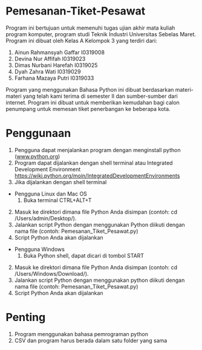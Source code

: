 # Pemesanan-Tiket-Pesawat
Program ini bertujuan untuk memenuhi tugas ujian akhir mata kuliah program komputer, program studi Teknik Industri Universitas Sebelas Maret. Program ini dibuat oleh Kelas A Kelompok 3 yang terdiri dari:
  1.	Ainun Rahmansyah Gaffar	I0319008
  2.	Devina Nur Affifah		  I0319023
  3.	Dimas Nurbani Harefah	  I0319025
  4.	Dyah Zahra Wati		      I0319029
  5.	Farhana Mazaya Putri		I0319033
  
Program yang menggunakan Bahasa Python ini dibuat berdasarkan materi-materi yang telah kami terima di semester II dan sumber-sumber dari internet. Program ini dibuat untuk memberikan kemudahan bagi calon penumpang untuk memesan tiket penerbangan ke beberapa kota.


# Penggunaan
1. Pengguna dapat menjalankan program dengan menginstall python (www.python.org)
2. Program dapat dijalankan dengan shell terminal atau Integrated Development Environment https://wiki.python.org/moin/IntegratedDevelopmentEnvironments
3. Jika dijalankan dengan shell terminal
  - Pengguna Linux dan Mac OS
	1. Buka terminal CTRL+ALT+T
  2. Masuk ke direktori dimana file Python Anda disimpan (contoh: cd /Users/admin/Desktop/).
  3. Jalankan script Python dengan menggunakan Python diikuti dengan nama file (contoh: Pemesanan_Tiket_Pesawat.py)
  4. Script Python Anda akan dijalankan
  
  - Pengguna Windows
	1. Buka Python shell, dapat dicari di tombol START
  2. Masuk ke direktori dimana file Python Anda disimpan (contoh: cd /Users/Windows/Download/).
  3. Jalankan script Python dengan menggunakan python diikuti dengan nama file (contoh: Pemesanan_Tiket_Pesawat.py)
  4. Script Python Anda akan dijalankan


# Penting
1. Program menggunakan bahasa pemrograman python
2. CSV dan program harus berada dalam satu folder yang sama
